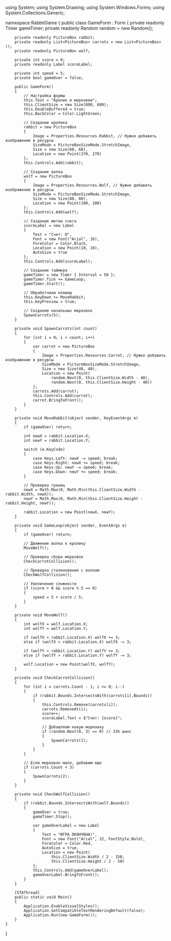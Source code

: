 using System;
using System.Drawing;
using System.Windows.Forms;
using System.Collections.Generic;

namespace RabbitGame
{
    public class GameForm : Form
    {
        private readonly Timer gameTimer;
        private readonly Random random = new Random();
        
        private readonly PictureBox rabbit;
        private readonly List<PictureBox> carrots = new List<PictureBox>();
        private readonly PictureBox wolf;
        
        private int score = 0;
        private readonly Label scoreLabel;
        
        private int speed = 5;
        private bool gameOver = false;

        public GameForm()
        {
            // Настройка формы
            this.Text = "Кролик и морковки";
            this.ClientSize = new Size(800, 600);
            this.DoubleBuffered = true;
            this.BackColor = Color.LightGreen;
            
            // Создание кролика
            rabbit = new PictureBox
            {
                Image = Properties.Resources.Rabbit, // Нужно добавить изображение в ресурсы
                SizeMode = PictureBoxSizeMode.StretchImage,
                Size = new Size(60, 60),
                Location = new Point(370, 270)
            };
            this.Controls.Add(rabbit);
            
            // Создание волка
            wolf = new PictureBox
            {
                Image = Properties.Resources.Wolf, // Нужно добавить изображение в ресурсы
                SizeMode = PictureBoxSizeMode.StretchImage,
                Size = new Size(80, 80),
                Location = new Point(100, 100)
            };
            this.Controls.Add(wolf);
            
            // Создание метки счета
            scoreLabel = new Label
            {
                Text = "Счет: 0",
                Font = new Font("Arial", 16),
                ForeColor = Color.Black,
                Location = new Point(10, 10),
                AutoSize = true
            };
            this.Controls.Add(scoreLabel);
            
            // Создание таймера
            gameTimer = new Timer { Interval = 50 };
            gameTimer.Tick += GameLoop;
            gameTimer.Start();
            
            // Обработчики клавиш
            this.KeyDown += MoveRabbit;
            this.KeyPreview = true;
            
            // Создание начальных морковок
            SpawnCarrots(5);
        }
        
        private void SpawnCarrots(int count)
        {
            for (int i = 0; i < count; i++)
            {
                var carrot = new PictureBox
                {
                    Image = Properties.Resources.Carrot, // Нужно добавить изображение в ресурсы
                    SizeMode = PictureBoxSizeMode.StretchImage,
                    Size = new Size(40, 40),
                    Location = new Point(
                        random.Next(0, this.ClientSize.Width - 40),
                        random.Next(0, this.ClientSize.Height - 40))
                };
                carrots.Add(carrot);
                this.Controls.Add(carrot);
                carrot.BringToFront();
            }
        }
        
        private void MoveRabbit(object sender, KeyEventArgs e)
        {
            if (gameOver) return;
            
            int newX = rabbit.Location.X;
            int newY = rabbit.Location.Y;
            
            switch (e.KeyCode)
            {
                case Keys.Left: newX -= speed; break;
                case Keys.Right: newX += speed; break;
                case Keys.Up: newY -= speed; break;
                case Keys.Down: newY += speed; break;
            }
            
            // Проверка границ
            newX = Math.Max(0, Math.Min(this.ClientSize.Width - rabbit.Width, newX));
            newY = Math.Max(0, Math.Min(this.ClientSize.Height - rabbit.Height, newY));
            
            rabbit.Location = new Point(newX, newY);
        }
        
        private void GameLoop(object sender, EventArgs e)
        {
            if (gameOver) return;
            
            // Движение волка к кролику
            MoveWolf();
            
            // Проверка сбора морковок
            CheckCarrotCollision();
            
            // Проверка столкновения с волком
            CheckWolfCollision();
            
            // Увеличение сложности
            if (score > 0 && score % 5 == 0)
            {
                speed = 5 + score / 5;
            }
        }
        
        private void MoveWolf()
        {
            int wolfX = wolf.Location.X;
            int wolfY = wolf.Location.Y;
            
            if (wolfX < rabbit.Location.X) wolfX += 3;
            else if (wolfX > rabbit.Location.X) wolfX -= 3;
            
            if (wolfY < rabbit.Location.Y) wolfY += 3;
            else if (wolfY > rabbit.Location.Y) wolfY -= 3;
            
            wolf.Location = new Point(wolfX, wolfY);
        }
        
        private void CheckCarrotCollision()
        {
            for (int i = carrots.Count - 1; i >= 0; i--)
            {
                if (rabbit.Bounds.IntersectsWith(carrots[i].Bounds))
                {
                    this.Controls.Remove(carrots[i]);
                    carrots.RemoveAt(i);
                    score++;
                    scoreLabel.Text = $"Счет: {score}";
                    
                    // Добавляем новую морковку
                    if (random.Next(0, 3) == 0) // 33% шанс
                    {
                        SpawnCarrots(1);
                    }
                }
            }
            
            // Если морковок мало, добавим еще
            if (carrots.Count < 3)
            {
                SpawnCarrots(2);
            }
        }
        
        private void CheckWolfCollision()
        {
            if (rabbit.Bounds.IntersectsWith(wolf.Bounds))
            {
                gameOver = true;
                gameTimer.Stop();
                
                var gameOverLabel = new Label
                {
                    Text = "ИГРА ОКОНЧЕНА!",
                    Font = new Font("Arial", 32, FontStyle.Bold),
                    ForeColor = Color.Red,
                    AutoSize = true,
                    Location = new Point(
                        this.ClientSize.Width / 2 - 150,
                        this.ClientSize.Height / 2 - 50)
                };
                this.Controls.Add(gameOverLabel);
                gameOverLabel.BringToFront();
            }
        }
        
        [STAThread]
        public static void Main()
        {
            Application.EnableVisualStyles();
            Application.SetCompatibleTextRenderingDefault(false);
            Application.Run(new GameForm());
        }
    }
}
